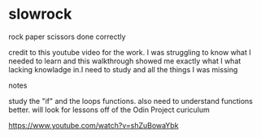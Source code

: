 # slowrock
rock paper scissors done correctly

credit to this youtube video for the work. I was struggling to know what I needed to learn and this walkthrough  showed me exactly what I what lacking knowladge in.I need to study and all the things I was missing

notes 

study the "if" and the loops functions. also need to understand functions better. will look for lessons off of the Odin Project curiculum 

https://www.youtube.com/watch?v=shZuBowaYbk
